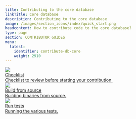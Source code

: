 ```yaml
---
title: Contributing to the core database
linkTitle: Core database
description: Contributing to the core database
image: /images/section_icons/index/quick_start.png
headcontent: How to contribute code to the core database?
type: page
section: CONTRIBUTOR GUIDES
menu:
  latest:
    identifier: contribute-db-core
    weight: 2910
---
```


<div class="row">
  <div class="col-12 col-md-6 col-lg-12 col-xl-6">
    <a class="section-link icon-offset" href="checklist/">
      <div class="head">
        <img class="icon" src="/images/section_icons/explore/high_performance.png" aria-hidden="true" />
        <div class="title">Checklist</div>
      </div>
      <div class="body">
        Checklist to review before starting your contribution.
      </div>
    </a>
  </div>

  <div class="col-12 col-md-6 col-lg-12 col-xl-6">
    <a class="section-link icon-offset" href="build-from-src/">
      <div class="head">
        <img class="icon" src="/images/section_icons/explore/high_performance.png" aria-hidden="true" />
        <div class="title">Build from source</div>
      </div>
      <div class="body">
        Building binaries from source.
      </div>
    </a>
  </div>
  
  <div class="col-12 col-md-6 col-lg-12 col-xl-6">
    <a class="section-link icon-offset" href="run-unit-tests/">
      <div class="head">
        <img class="icon" src="/images/section_icons/manage/backup.png" aria-hidden="true" />
        <div class="title">Run tests</div>
      </div>
      <div class="body">
        Running the various tests.
      </div>
    </a>
  </div>
</div>
